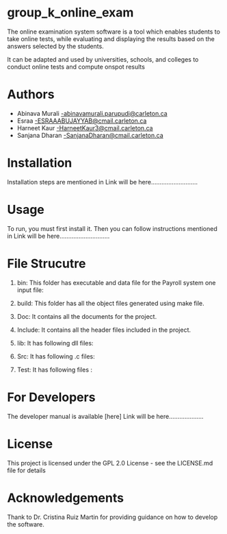 # group_k_online_exam

The online examination system software is a tool which enables students to take online tests, while evaluating and displaying the results based on the answers selected by the students. 

It can be adapted and used by universities, schools, and colleges to conduct online tests and compute onspot results


# Authors

- Abinava Murali -abinavamurali.parupudi@carleton.ca 
- Esraa -ESRAAABUJAYYAB@cmail.carleton.ca
- Harneet Kaur -HarneetKaur3@cmail.carleton.ca
- Sanjana Dharan -SanjanaDharan@cmail.carleton.ca


# Installation

Installation steps are mentioned in 
Link will be here...........................

# Usage

To run, you must first install it. Then you can follow instructions mentioned in
 Link will be here.............................

# File Strucutre
1.	bin: This folder has executable and data file for the Payroll system one input file:

2.	build: This folder has all the object files generated using make file. 


3.	Doc: It contains all the documents for the project.

4.	Include: It contains all the header files included in the project.


5.	lib: It has following dll files:


6.	Src: It has following .c files:


7.	Test: It has following files :

# For Developers

The developer manual is available [here] Link will be here....................

# License

This project is licensed under the GPL 2.0 License - see the LICENSE.md file for details

# Acknowledgements

Thank to Dr. Cristina Ruiz Martin for providing guidance on how to develop the software.